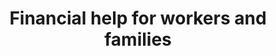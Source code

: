 ---
banner:
  content: 'You can set this component to ''display: true'' to show a banner at the
    top of the page.'
  display: false
  heading: This is a place to place urgent information
layout: category
name: financial-help
owner: Treasury
questions:
- how-can-i-check-the-status-of-my-economic-impact-payment
- what-do-i-do-if-i-cant-pay-rent
- how-do-i-know-if-i-am-an-essential-worker
- who-is-eligible-for-payment
- where-can-i-go-for-more-information
- is-the-irs-sending-prepaid-debit-cards
- why-am-i-receiving-a-debit-card
- what-do-i-do-if-i-lost-my-eip-debit-card
- how-will-the-irs-know-where-to-send
- what-does-it-mean-get-my-payment-please-try-again
- i-am-a-veteran-do-i-need-to-provide-information-to-irs
- i-am-not-typically-required-to-file-a-tax-return
- i-need-to-file-a-tax-return
- i-no-longer-have-a-bank-account-i-used-for-tax-return
- i-recently-filed-what-do-i-need-to-do-to-get-payment
- nursing-home-take-stimulus-check
- missed-tax-day
- how-do-i-submit-banking-information
- if-i-receive-social-security-benefits
- what-do-i-do-if-a-payment-was-sent-to-someone-who-died
- will-the-irs-call-or-email-me
- if-my-financial-situation-changed-could-i-be-eligible-for-snap
- can-snap-participants-order-groceries-online
- what-happens-to-snap-recipients-who-cannot-meet-work-requirements-due-to-covid19
- help-for-people-who-have-federal-student-loans
- do-online-classes-still-qualify-for-gi-bill-benefits
- what-do-i-do-if-i-cant-pay-mortgage
- manage-bills-during-covid-19
- what-do-i-do-if-someone-calls-texts-claiming-to-be-irs
- what-should-i-do-if-i-receive-calls-claiming-to-be-from-the-treasury-department
redirect_from:
- /financial-help/can-the-sba-help-me-with-other-assistance/
- /financial-help/when-are-taxes-due-for-alcohol-tobacco-firearms-ammunition-businesses/
title: Financial help for workers and families
---